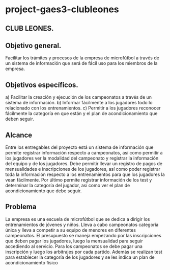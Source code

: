 # project-gaes3-clubleones
## CLUB LEONES.
## Objetivo general.
Facilitar los trámites y procesos de la empresa de microfútbol a través de un sistema de información que será de fácil uso para los miembros de la empresa. 
## Objetivos específicos.
a)       Facilitar la creación y ejecución de los campeonatos a través de un sistema de información.
b)      Informar fácilmente a los jugadores todo lo relacionado con los entrenamientos.
c)      Permitir a los jugadores reconocer fácilmente la categoría en que están y el plan de acondicionamiento que deben seguir.
## Alcance
Entre los entregables del proyecto está un sistema de información que permite registrar información respecto a campeonatos, así como permitir a los jugadores ver la modalidad del campeonato y registrar la información del equipo y de los jugadores. Debe permitir llevar un registro de pagos de mensualidades e inscripciones de los jugadores, así como poder registrar toda la información respecto a los entrenamientos para que los jugadores la vean fácilmente. Por último permite registrar información de los test y determinar la categoría del jugador, así como ver el plan de acondicionamiento que debe seguir.
## Problema
La empresa es una escuela de microfútbol que se dedica a dirigir los entrenamientos de jóvenes y niños. Lleva a cabo campeonatos categoría única y lleva a competir a su equipo de menores en diferentes campeonatos. El presupuesto se maneja empezando por las inscripciones que deben pagar los jugadores, luego la mensualidad para seguir accediendo al servicio. Para los campeonatos se debe pagar una inscripción y luego los arbitrajes por cada partido. Además se realizan test para establecer la categoría de los jugadores y se les indica un plan de acondicionamiento físico
